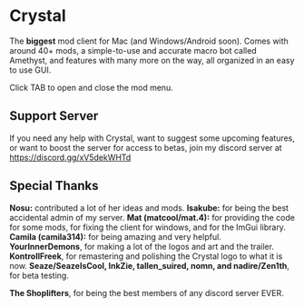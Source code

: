 # Crystal
The **biggest** mod client for Mac (and Windows/Android soon). Comes with around 40+ mods, a simple-to-use and accurate macro bot called Amethyst, and features with many more on the way, all organized in an easy to use GUI. 

Click TAB to open and close the mod menu.

## Support Server
If you need any help with Crystal, want to suggest some upcoming features, or want to boost the server for access to betas, join my discord server at https://discord.gg/xV5dekWHTd

## Special Thanks
**Nosu:** contributed a lot of her ideas and mods.
**Isakube:** for being the best accidental admin of my server.
**Mat (matcool/mat.4):** for providing the code for some mods, for fixing the client for windows, and for the ImGui library.
**Camila (camila314):** for being amazing and very helpful.
**YourInnerDemons**, for making a lot of the logos and art and the trailer.
**KontrollFreek**, for remastering and polishing the Crystal logo to what it is now.
**Seaze/SeazeIsCool, InkZie, tallen_suired, nomn, and nadire/Zen1th**, for beta testing.

**The Shoplifters**, for being the best members of any discord server EVER.